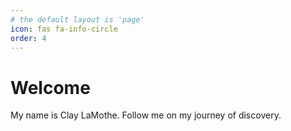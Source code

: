 ```yaml
---
# the default layout is 'page'
icon: fas fa-info-circle
order: 4
---
```


# Welcome
My name is Clay LaMothe. Follow me on my journey of discovery. 
